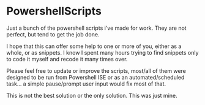 # PowershellScripts
Just a bunch of the powershell scripts i've made for work. They are not perfect, but tend to get the job done.

I hope that this can offer some help to one or more of you, either as a whole, or as snippets. I know I spent many hours trying to find snippets only to code it myself and recode it many times over.

Please feel free to update or improve the scripts, most/all of them were designed to be run from Powershell ISE or as an automated/scheduled task... a simple pause/prompt user input would fix most of that. 

This is not the best solution or the only solution. This was just mine.
